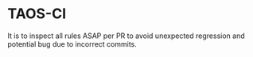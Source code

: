 # TAOS-CI
It is to inspect all rules ASAP per PR to avoid unexpected regression and potential bug due to incorrect commits.
